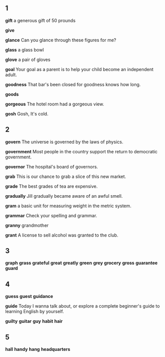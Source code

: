 ## 1
**gift** 
a generous gift of 50 prounds

**give** 

**glance** 
Can you glance through these figures for me?

**glass** 
a glass bowl

**glove** 
a pair of gloves

**goal** 
Your goal as a parent is to help your child become an independent adult.

**goodness**
That bar's been closed for goodness knows how long. 

**goods** 

**gorgeous** 
The hotel room had a gorgeous view.

**gosh** 
Gosh, It's cold.

## 2
**govern** 
The universe is governed by the laws of physics.

**government** 
Most people in the country support the return to democratic government.

**governor** 
The hospital's board of governors.

**grab** 
This is our chance to grab a slice of this new market.

**grade** 
The best grades of tea are expensive.

**gradually** 
Jill gradually became aware of an awful smell.

**gram** 
a basic unit for measuring weight in the metric system.

**grammar** 
Check your spelling and grammar.

**granny** 
grandmother

**grant** 
A license to sell alcohol was granted to the club.

## 3
**graph** 
**grass** 
**grateful** 
**great** 
**greatly** 
**green** 
**grey** 
**grocery** 
**gross** 
**guarantee** 
**guard** 

## 4
**guess** 
**guest** 
**guidance** 

**guide**
Today I wanna talk about, or explore a complete beginner's guide to learning English by yourself.

**guilty** 
**guitar** 
**guy** 
**habit** 
**hair** 

## 5
**hall** 
**handy** 
**hang** 
**headquarters** 